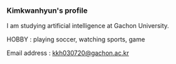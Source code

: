 ### Kimkwanhyun's profile

 I am studying artificial intelligence at Gachon University.
 
 HOBBY : playing soccer, watching sports, game
 
 Email address : kkh030720@gachon.ac.kr

